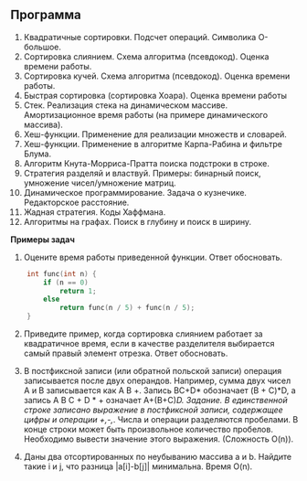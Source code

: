 ## Программа

1. Квадратичные сортировки. Подсчет операций. Символика О-большое. 
2. Сортировка слиянием. Схема алгоритма (псевдокод). Оценка времени работы.
3. Сортировка кучей.  Схема алгоритма (псевдокод). Оценка времени работы.
4. Быстрая сортировка (сортировка Хоара). Оценка времени работы
5. Стек. Реализация стека на динамическом массиве. Амортизационное время работы (на примере динамического массива).
6. Хеш-функции. Применение для реализации множеств и словарей. 
7. Хеш-функции. Применение в алгоритме Карпа-Рабина и фильтре Блума. 
8. Алгоритм Кнута-Морриса-Пратта поиска подстроки в строке. 
9. Стратегия разделяй и властвуй. Примеры: бинарный поиск, умножение чисел/умножение матриц.
10. Динамическое программирование. Задача о кузнечике. Редакторское расстояние.
11. Жадная стратегия. Коды Хаффмана. 
11. Алгоритмы на графах. Поиск в глубину и поиск в ширину. 
    
**Примеры задач**

1. 	Оцените время работы приведенной функции. Ответ обосновать. 
```C
	int func(int n) { 
		if (n == 0)  
			return 1; 
		else 
			return func(n / 5) + func(n / 5); 
	} 
```

2. Приведите пример, когда сортировка слиянием работает за квадратичное время, если в 
качестве разделителя выбирается самый правый элемент отрезка. Ответ обосновать. 

3. В постфиксной записи (или обратной польской записи) операция записывается после 
двух операндов. Например, сумма двух чисел A и B записывается как A B +. Запись 
BC+D* обозначает  (B + C)*D,  а запись A B C + D * + означает A+(B+C)*D. Задание. В единственной строке записано выражение в постфиксной записи, содержащее цифры и операции  +,-,*. 
Числа и операции разделяются пробелами. В конце строки может быть произвольное количество пробелов. 
Необходимо вывести значение этого выражения. (Сложность O(n)). 

4. Даны два отсортированных по неубыванию массива a и b. Найдите такие i и j, что разница
|a[i]-b[j]| минимальна. Время O(n).